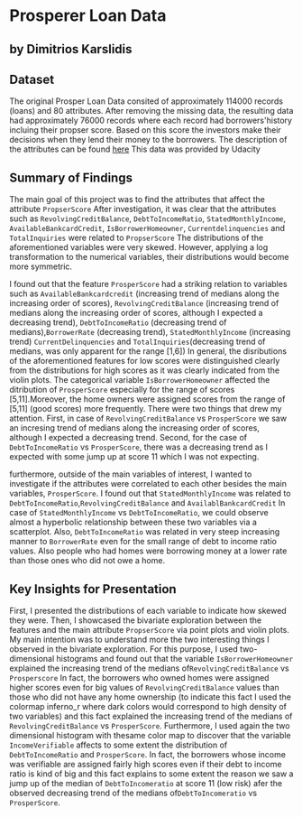 # Prosperer Loan Data 
## by Dimitrios Karslidis


## Dataset

The original Prosper Loan Data consited of approximately 114000 records (loans) and 80 attributes.
After removing the missing data, the resulting data had approximately 76000 records where each record had borrowers'history incluing their propser score. Based on this score the investors make their decisions when they lend their money to the borrowers. The description of the attributes can be found [here](https://docs.google.com/spreadsheets/d/1gDyi_L4UvIrLTEC6Wri5nbaMmkGmLQBk-Yx3z0XDEtI/edit#gid=0)
This data was provided by Udacity


## Summary of Findings
The main goal of this project was to find the attributes that affect the attribute `PropserScore`
After investigation, it was clear that the attributes such as `RevolvingCreditBalance`, `DebtToIncomeRatio`, `StatedMonthlyIncome`, `AvailableBankcardCredit`, `IsBorrowerHomeowner`, `Currentdelinquencies` and `TotalInquiries` were related to `PropserScore` The distributions of the aforementioned variables were very skewed. However, applying a log transformation to the numerical variables, their distributions would become more symmetric.

I found out that the feature `ProsperScore` had a striking relation to variables such as `AvailableBankcardcredit` (increasing trend of medians along the increasing order of scores), `RevolvingCreditBalance` (increasing trend of medians along the increasing order of scores, although I expected a decreasing trend), `DebtToIncomeRatio` (decreasing trend of medians),`BorrowerRate` (decreasing trend), `StatedMonthlyIncome` (increasing trend) `CurrentDelinquencies` and `TotalInquiries`(decreasing trend of medians, was only apparent for the range [1,6]) In general, the disributions of the aforementioned features for low scores were distinguished clearly from the distributions for high scores as it was clearly indicated from the violin plots. The categorical variable `IsBorrowerHomeowner` affected the ditribution of `ProsperScore` especially for the range of scores [5,11].Moreover, the home owners were assigned scores from the range of [5,11] (good scores) more frequently. There were two things that drew my attention. First,  in case of `RevolvingCreditBalance` vs `ProsperScore` we saw an incresing trend of medians along the increasing order of scores, although I expected a decreasing trend. Second, for the case of `DebtToIncomeRatio` vs `ProsperScore`, there was a decreasing trend as I expected with some jump up at score 11 which I was not expecting.

furthermore, outside of the main variables of interest, I wanted to investigate if the attributes were correlated to each other besides the main variables, `ProsperScore`. I found out that `StatedMonthlyIncome` was related to `DebtToIncomeRatio`,`RevolvingCreditBalance` and `AvailablBankcardCredit` In case of `StatedMonthlyIncome` vs `DebtToIncomeRatio`, we could observe almost a hyperbolic relationship between these two variables via a scatterplot. Also, `DebtToIncomeRatio` was related in very steep increasing manner to `BorrowerRate` even for the small range of debt to income ratio values. Also people who had homes were borrowing money at a lower rate than those ones who did not owe a home.


## Key Insights for Presentation

First, I presented the distributions of each variable to indicate how skewed they were. Then, I showcased 
the bivariate exploration between the features and the main attribute `PropserScore` via point plots and violin plots. My main intention  was to understand more the two interesting things I observed in the bivariate exploration. For this purpose, I used two-dimensional histograms and found out that the  variable `IsBorrowerHomeowner` explained the increasing trend of the medians of`RevolvingCreditBalance` vs `Prosperscore` In fact, the borrowers who owned homes were assigned higher scores even for big values of `RevolvingCreditBalance` values than those who did not have any home ownership (to indicate this fact I used the colormap inferno_r where dark colors would correspond to high density of two variables) and this fact explained the increasing trend of the medians of `RevolvingCreditBalance` vs `ProsperScore`. Furthermore, I used again the two dimensional histogram with thesame color map to discover that the variable `IncomeVerifiable` affects to some extent the distribution of `DebtToIncomeRatio` and `ProsperScore`. In fact, the borrowers whose income was verifiable are assigned fairly high scores even if their debt to income ratio is kind of big and this fact explains to some extent the reason we saw a jump up of the median of `DebtToIncomeratio` at score 11 (low risk) afer the observed decreasing trend of the medians of`DebtToIncomeratio` vs `ProsperScore`.
